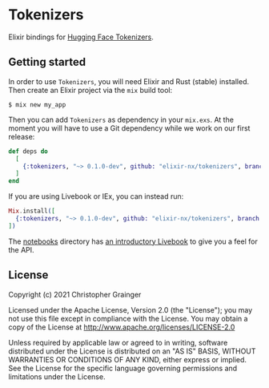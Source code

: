 # Tokenizers

Elixir bindings for [Hugging Face Tokenizers](https://github.com/huggingface/tokenizers).

## Getting started

In order to use `Tokenizers`, you will need Elixir and Rust (stable) installed. Then create an Elixir project via the `mix` build tool:

```
$ mix new my_app
```

Then you can add `Tokenizers` as dependency in your `mix.exs`. At the moment you will have to use a Git dependency while we work on our first release:

```elixir
def deps do
  [
    {:tokenizers, "~> 0.1.0-dev", github: "elixir-nx/tokenizers", branch: "main"},
  ]
end
```

If you are using Livebook or IEx, you can instead run:

```elixir
Mix.install([
  {:tokenizers, "~> 0.1.0-dev", github: "elixir-nx/tokenizers", branch: "main"},
])
```

The [notebooks](./notebooks) directory has [an introductory Livebook](./notebooks/pretrained.livemd) to give you a feel for the API.

## License

Copyright (c) 2021 Christopher Grainger

Licensed under the Apache License, Version 2.0 (the "License"); you may not use this file except in compliance with the License. You may obtain a copy of the License at http://www.apache.org/licenses/LICENSE-2.0

Unless required by applicable law or agreed to in writing, software distributed under the License is distributed on an "AS IS" BASIS, WITHOUT WARRANTIES OR CONDITIONS OF ANY KIND, either express or implied. See the License for the specific language governing permissions and limitations under the License.